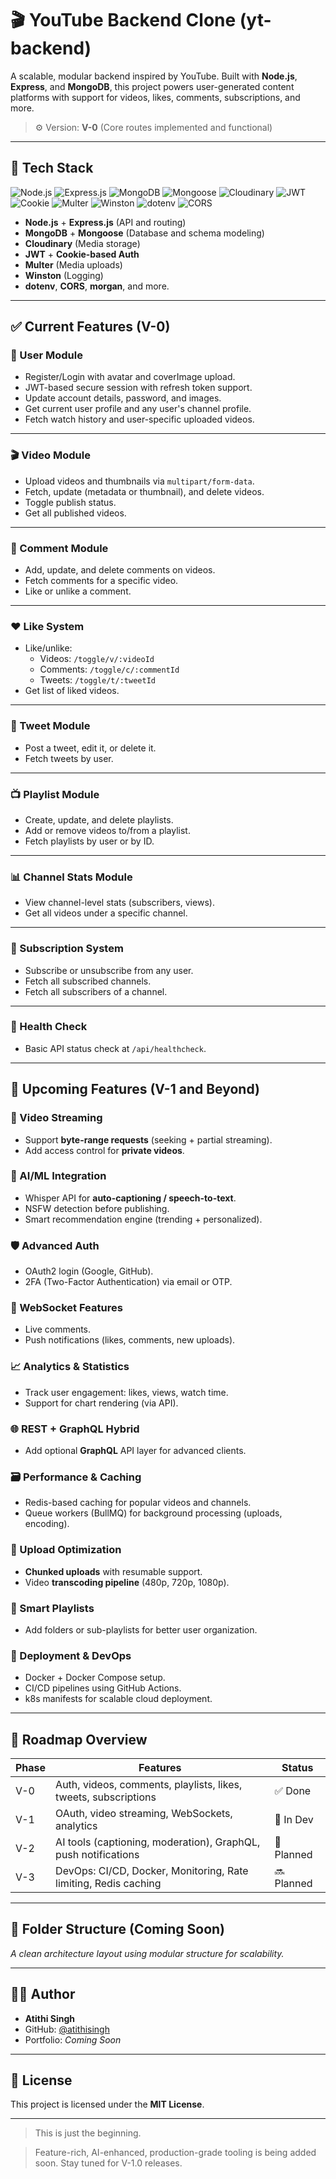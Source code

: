 # 🎬 YouTube Backend Clone (yt-backend)

A scalable, modular backend inspired by YouTube. Built with **Node.js**, **Express**, and **MongoDB**, this project powers user-generated content platforms with support for videos, likes, comments, subscriptions, and more.

> ⚙️ Version: **V-0** (Core routes implemented and functional)

---

## 🚀 Tech Stack

![Node.js](https://img.shields.io/badge/Node.js-18.x-green?logo=node.js&logoColor=white)
![Express.js](https://img.shields.io/badge/Express.js-Backend-black?logo=express&logoColor=white)
![MongoDB](https://img.shields.io/badge/MongoDB-Database-4DB33D?logo=mongodb&logoColor=white)
![Mongoose](https://img.shields.io/badge/Mongoose-ODM-red?logo=mongoose&logoColor=white)
![Cloudinary](https://img.shields.io/badge/Cloudinary-Media_Storage-blue?logo=cloudinary&logoColor=white)
![JWT](https://img.shields.io/badge/JWT-Auth-orange?logo=jsonwebtokens&logoColor=white)
![Cookie](https://img.shields.io/badge/Cookie-based%20Auth-lightgrey)
![Multer](https://img.shields.io/badge/Multer-File_Upload-yellow)
![Winston](https://img.shields.io/badge/Winston-Logger-purple)
![dotenv](https://img.shields.io/badge/dotenv-Env_Config-brightgreen)
![CORS](https://img.shields.io/badge/CORS-Cross_Origin-blue)

- **Node.js** + **Express.js** (API and routing)
- **MongoDB** + **Mongoose** (Database and schema modeling)
- **Cloudinary** (Media storage)
- **JWT** + **Cookie-based Auth**
- **Multer** (Media uploads)
- **Winston** (Logging)
- **dotenv**, **CORS**, **morgan**, and more.

---

## ✅ Current Features (V-0)

### 👤 User Module
- Register/Login with avatar and coverImage upload.
- JWT-based secure session with refresh token support.
- Update account details, password, and images.
- Get current user profile and any user's channel profile.
- Fetch watch history and user-specific uploaded videos.

---

### 🎬 Video Module
- Upload videos and thumbnails via `multipart/form-data`.
- Fetch, update (metadata or thumbnail), and delete videos.
- Toggle publish status.
- Get all published videos.

---

### 💬 Comment Module
- Add, update, and delete comments on videos.
- Fetch comments for a specific video.
- Like or unlike a comment.

---

### ❤️ Like System
- Like/unlike:
  - Videos: `/toggle/v/:videoId`
  - Comments: `/toggle/c/:commentId`
  - Tweets: `/toggle/t/:tweetId`
- Get list of liked videos.

---

### 📜 Tweet Module
- Post a tweet, edit it, or delete it.
- Fetch tweets by user.

---

### 📺 Playlist Module
- Create, update, and delete playlists.
- Add or remove videos to/from a playlist.
- Fetch playlists by user or by ID.

---

### 📊 Channel Stats Module
- View channel-level stats (subscribers, views).
- Get all videos under a specific channel.

---

### 🧠 Subscription System
- Subscribe or unsubscribe from any user.
- Fetch all subscribed channels.
- Fetch all subscribers of a channel.

---

### 🧪 Health Check
- Basic API status check at `/api/healthcheck`.

---

## 🔮 Upcoming Features (V-1 and Beyond)

### 🎥 Video Streaming
- Support **byte-range requests** (seeking + partial streaming).
- Add access control for **private videos**.

### 🧠 AI/ML Integration
- Whisper API for **auto-captioning / speech-to-text**.
- NSFW detection before publishing.
- Smart recommendation engine (trending + personalized).

### 🛡️ Advanced Auth
- OAuth2 login (Google, GitHub).
- 2FA (Two-Factor Authentication) via email or OTP.

### 🧩 WebSocket Features
- Live comments.
- Push notifications (likes, comments, new uploads).

### 📈 Analytics & Statistics
- Track user engagement: likes, views, watch time.
- Support for chart rendering (via API).

### 🌐 REST + GraphQL Hybrid
- Add optional **GraphQL** API layer for advanced clients.

### 🗃️ Performance & Caching
- Redis-based caching for popular videos and channels.
- Queue workers (BullMQ) for background processing (uploads, encoding).

### 📁 Upload Optimization
- **Chunked uploads** with resumable support.
- Video **transcoding pipeline** (480p, 720p, 1080p).

### 📂 Smart Playlists
- Add folders or sub-playlists for better user organization.

### 🐳 Deployment & DevOps
- Docker + Docker Compose setup.
- CI/CD pipelines using GitHub Actions.
- k8s manifests for scalable cloud deployment.

---

## 🧩 Roadmap Overview

| Phase  | Features                                                                 | Status     |
|--------|--------------------------------------------------------------------------|------------|
| V-0    | Auth, videos, comments, playlists, likes, tweets, subscriptions          | ✅ Done     |
| V-1    | OAuth, video streaming, WebSockets, analytics                            | 🔄 In Dev   |
| V-2    | AI tools (captioning, moderation), GraphQL, push notifications           | 🧠 Planned  |
| V-3    | DevOps: CI/CD, Docker, Monitoring, Rate limiting, Redis caching          | 🔜 Planned  |

---

## 📂 Folder Structure (Coming Soon)

_A clean architecture layout using modular structure for scalability._

---

## 🧑‍💻 Author

- **Atithi Singh**
- GitHub: [@atithisingh](https://github.com/atithi4dev)
- Portfolio: _Coming Soon_

---

## 📜 License

This project is licensed under the **MIT License**.

---

> This is just the beginning.

>Feature-rich, AI-enhanced, production-grade tooling is being added soon. Stay tuned for V-1.0 releases.

